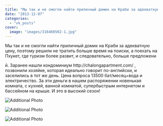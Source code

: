 ```yaml
---
title: "Мы так и не смогли найти приличный домик на Краби за адекватную цену, поэтому решили не тратить боль..."
date: "2013-12-07"
categories: 
  - "vk_posts"
cover:
  image: "images/316460502-1.jpg"
---
```


Мы так и не смогли найти приличный домик на Краби за адекватную цену, поэтому решили не тратить больше время на поиски, а поехать на Пхукет, где туризм более развит, и следовательно, больше предложени

<!--more--> й. Заранее нашли кондоминиум http://chalongapartment.com/ , позвонили хозяйке, которая идеально говорит по-английски, и заселились в тот же день. Цена вопроса 13500 бат/месяц+вода и электричество. За эти деньги в нашем распоряжении новенькая комната, с кухней, ванной комнатой, супербыстрым интернетом и бассейном на крыше. И это в высокий сезон!

![Additional Photo](https://vodpop.ru/wp-content/uploads/2023/07/316460503-1.jpg)

![Additional Photo](https://vodpop.ru/wp-content/uploads/2023/07/316460504-1.jpg)

![Additional Photo](https://vodpop.ru/wp-content/uploads/2023/07/316460505-1.jpg)
